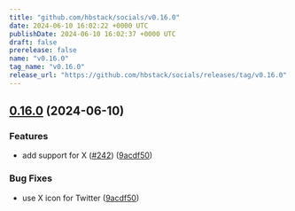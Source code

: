 ```yaml
---
title: "github.com/hbstack/socials/v0.16.0"
date: 2024-06-10 16:02:22 +0000 UTC
publishDate: 2024-06-10 16:02:37 +0000 UTC
draft: false
prerelease: false
name: "v0.16.0"
tag_name: "v0.16.0"
release_url: "https://github.com/hbstack/socials/releases/tag/v0.16.0"
---
```


## [0.16.0](https://github.com/hbstack/socials/compare/v0.15.0...v0.16.0) (2024-06-10)


### Features

* add support for X ([#242](https://github.com/hbstack/socials/issues/242)) ([9acdf50](https://github.com/hbstack/socials/commit/9acdf5062d684e63f14e40e6b5203fecbc7666d6))


### Bug Fixes

* use X icon for Twitter ([9acdf50](https://github.com/hbstack/socials/commit/9acdf5062d684e63f14e40e6b5203fecbc7666d6))
